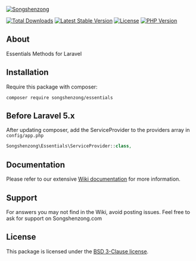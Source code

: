[![Songshenzong](https://songshenzong.com/images/logo.png)](https://songshenzong.com)

[![Total Downloads](https://poser.pugx.org/songshenzong/essentials/d/total.svg)](https://packagist.org/packages/songshenzong/essentials)
[![Latest Stable Version](https://poser.pugx.org/songshenzong/essentials/v/stable.svg)](https://packagist.org/packages/songshenzong/essentials)
[![License](https://poser.pugx.org/songshenzong/essentials/license.svg)](https://packagist.org/packages/songshenzong/essentials)
[![PHP Version](https://img.shields.io/packagist/php-v/songshenzong/essentials.svg)](https://packagist.org/packages/songshenzong/essentials)

## About

Essentials Methods for Laravel

## Installation

Require this package with composer:

```shell
composer require songshenzong/essentials
```



## Before Laravel 5.x

After updating composer, add the ServiceProvider to the providers array in `config/app.php`


```php
Songshenzong\Essentials\ServiceProvider::class,
```



## Documentation

Please refer to our extensive [Wiki documentation](https://github.com/songshenzong/essentials/wiki) for more information.


## Support

For answers you may not find in the Wiki, avoid posting issues. Feel free to ask for support on Songshenzong.com


## License

This package is licensed under the [BSD 3-Clause license](http://opensource.org/licenses/BSD-3-Clause).
